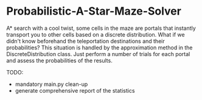 # Probabilistic-A-Star-Maze-Solver
A* search with a cool twist, some cells in the maze are portals that instantly transport you to other cells based on a discrete distribution. 
What if we didn't know beforehand the teleportation destinations and their probabilities? This situation is handled by the approximation method in the
DiscreteDistribution class. Just perform a number of trials for each portal and assess the probabilities of the results.

TODO: 
* mandatory main.py clean-up
* generate comprehensive report of the statistics
